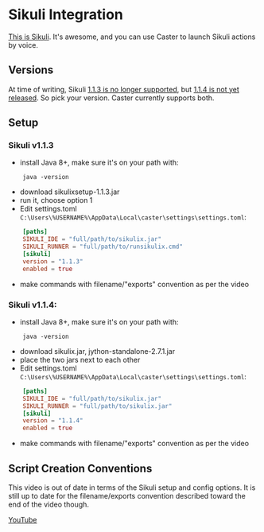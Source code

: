 # Sikuli Integration

[This is Sikuli](http://sikulix.com/). It's awesome, and you can use Caster to launch Sikuli actions by voice.

## Versions

At time of writing, Sikuli [1.1.3 is no longer supported](https://raiman.github.io/SikuliX1/downloads.html), but [1.1.4 is not yet released](https://launchpad.net/sikuli/sikulix). So pick your version. Caster currently supports both.

## Setup

### Sikuli v1.1.3

- install Java 8+, make sure it's on your path with:

```
    java -version
```

- download sikulixsetup-1.1.3.jar
- run it, choose option 1
- Edit settings.toml `C:\Users\%USERNAME%\AppData\Local\caster\settings\settings.toml`:

```toml
    [paths]
    SIKULI_IDE = "full/path/to/sikulix.jar"
    SIKULI_RUNNER = "full/path/to/runsikulix.cmd"
    [sikuli]
    version = "1.1.3"
    enabled = true
```

- make commands with filename/"exports" convention as per the video

### Sikuli v1.1.4:

- install Java 8+, make sure it's on your path with:

```
    java -version
```

- download sikulix.jar, jython-standalone-2.7.1.jar
- place the two jars next to each other
- Edit settings.toml `C:\Users\%USERNAME%\AppData\Local\caster\settings\settings.toml`:

```toml
    [paths]
    SIKULI_IDE = "full/path/to/sikulix.jar"
    SIKULI_RUNNER = "full/path/to/sikulix.jar"
    [sikuli]
    version = "1.1.4"
    enabled = true
```

- make commands with filename/"exports" convention as per the video

## Script Creation Conventions

This video is out of date in terms of the Sikuli setup and config options. It is still up to date for the filename/exports convention described toward the end of the video though.

[YouTube](https://youtu.be/RFdsD2OgDzk?list=PLV6JPhkq1x8LHu02YefhUU9rXiB2PK8tc)
